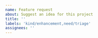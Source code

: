 ```yaml
---
name: Feature request
about: Suggest an idea for this project
title: ''
labels: 'kind/enhancement,need/triage'
assignees: ''
---
```

